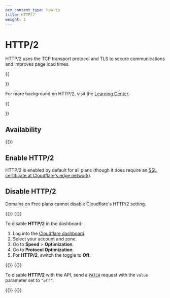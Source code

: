 ```yaml
---
pcx_content_type: how-to
title: HTTP/2
weight: 1
---
```


# HTTP/2

HTTP/2 uses the TCP transport protocol and TLS to secure communications and improves page load times.

{{<Aside type="note">}}

For more background on HTTP/2, visit the [Learning Center](https://www.cloudflare.com/learning/performance/http2-vs-http1.1/).

{{</Aside>}}

## Availability

{{<feature-table id="speed.http2">}}

## Enable HTTP/2

HTTP/2 is enabled by default for all plans (though it does require an [SSL certificate at Cloudflare's edge network](/ssl/get-started/)). 

## Disable HTTP/2

Domains on Free plans cannot disable Cloudflare's HTTP/2 setting.

{{<tabs labels="Dashboard | API">}}
{{<tab label="dashboard" no-code="true">}}

To disable **HTTP/2** in the dashboard:

1. Log into the [Cloudflare dashboard](https://dash.cloudflare.com).
2. Select your account and zone.
3. Go to **Speed** > **Optimization**.
4. Go to **Protocol Optimization**.
5. For **HTTP/2**, switch the toggle to **Off**.

{{</tab>}}
{{<tab label="api" no-code="true">}}

To disable **HTTP/2** with the API, send a [`PATCH`](/api/operations/zone-settings-change-h-t-t-p-2-setting) request with the `value` parameter set to `"off"`.

{{</tab>}}
{{</tabs>}}